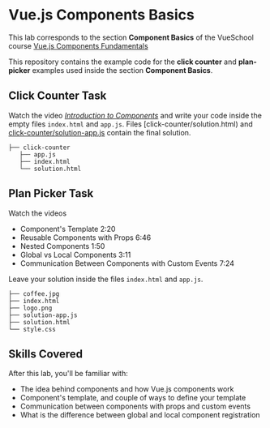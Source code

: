 # Vue.js Components Basics

This lab corresponds to the section **Component Basics** of the VueSchool course 
[Vue.js Components Fundamentals](https://vueschool.io/courses/vuejs-components-fundamentals)

This repository contains the example code for the **click counter** and **plan-picker** examples used inside the section **Component Basics**.

## Click Counter Task 


Watch the video *[Introduction to Components](https://vueschool.io/lessons/introduction-to-components)* and write your code inside the empty files `index.html` and `app.js`.
Files [click-counter/solution.html) and [click-counter/solution-app.js](click-counter/solution-app.js) contain the final solution. 

```
├── click-counter
   ├── app.js
   ├── index.html
   └── solution.html
```

## Plan Picker Task

Watch the videos 

* Component's Template 2:20
* Reusable Components with Props 6:46
* Nested Components 1:50
* Global vs Local Components 3:11
* Communication Between Components with Custom Events 7:24

Leave your solution inside the files `index.html` and `app.js`.

```
├── coffee.jpg
├── index.html
├── logo.png
├── solution-app.js
├── solution.html
└── style.css
```

## Skills Covered

After this lab, you'll be familiar with:

- The idea behind components and how Vue.js components work
- Component's template, and couple of ways to define your template
- Communication between components with props and custom events
- What is the difference between global and local component registration
